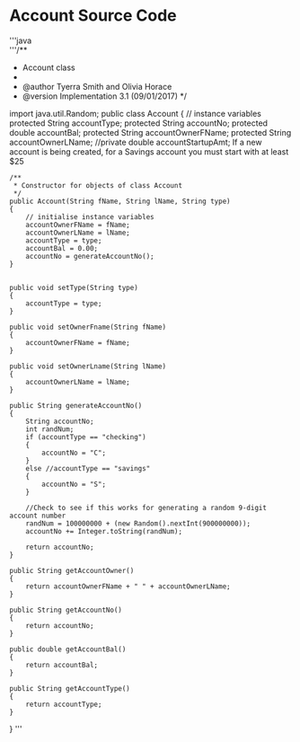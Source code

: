 # Account Source Code
'''java  
'''/**
 * Account class
 *
 * @author Tyerra Smith and Olivia Horace
 * @version Implementation 3.1 (09/01/2017)
 */

import java.util.Random;
public class Account
{
    // instance variables 
    protected String accountType;
    protected String accountNo;
    protected double accountBal;
    protected String accountOwnerFName;
    protected String accountOwnerLName;
    //private double accountStartupAmt; If a new account is being created, for a Savings account you must start with at least $25
    
    /**
     * Constructor for objects of class Account
     */
    public Account(String fName, String lName, String type)
    {
        // initialise instance variables
        accountOwnerFName = fName;
        accountOwnerLName = lName;
        accountType = type;
        accountBal = 0.00;
        accountNo = generateAccountNo();
    }


    public void setType(String type)
    {
        accountType = type;
    }
    
    public void setOwnerFname(String fName)
    {
        accountOwnerFName = fName;
    }
    
    public void setOwnerLname(String lName)
    {
        accountOwnerLName = lName;
    }
    
    public String generateAccountNo()
    {
        String accountNo;
        int randNum;
        if (accountType == "checking")
        {
            accountNo = "C";
        }
        else //accountType == "savings"
        {
            accountNo = "S";
        }
        
        //Check to see if this works for generating a random 9-digit account number
        randNum = 100000000 + (new Random().nextInt(900000000));
        accountNo += Integer.toString(randNum);
        
        return accountNo;
    }
    
    public String getAccountOwner()
    {
        return accountOwnerFName + " " + accountOwnerLName;
    }
    
    public String getAccountNo()
    {
        return accountNo;
    }
    
    public double getAccountBal()
    {
        return accountBal;
    }
    
    public String getAccountType()
    {
        return accountType;
    }
    
}
'''